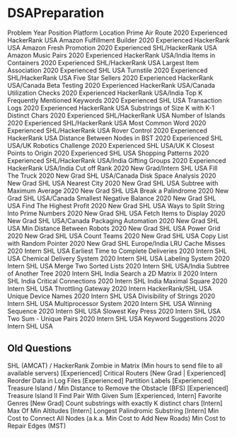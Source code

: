 # DSAPreparation
Problem	Year	Position	Platform	Location
Prime Air Route	2020	Experienced	HackerRank	USA
Amazon Fulfillment Builder	2020	Experienced	HackerRank	USA
Amazon Fresh Promotion	2020	Experienced	SHL/HackerRank	USA
Amazon Music Pairs	2020	Experienced	HackerRank	USA/India
Items in Containers	2020	Experienced	SHL/HackerRank	USA
Largest Item Association	2020	Experienced	SHL	USA
Turnstile	2020	Experienced	SHL/HackerRank	USA
Five Star Sellers	2020	Experienced	HackerRank	USA/Canada
Beta Testing	2020	Experienced	HackerRank	USA/Canada
Utilization Checks	2020	Experienced	HackerRank	USA/India
Top K Frequently Mentioned Keywords	2020	Experienced	SHL	USA
Transaction Logs	2020	Experienced	HackerRank	USA
Substrings of Size K with K-1 Distinct Chars	2020	Experienced	SHL/HackerRank	USA
Number of Islands	2020	Experienced	SHL/HackerRank	USA
Most Common Word	2020	Experienced	SHL/HackerRank	USA
Rover Control	2020	Experienced	HackerRank	USA
Distance Between Nodes in BST	2020	Experienced	SHL	USA/UK
Robotics Challenge	2020	Experienced	SHL	USA/UK
K Closest Points to Origin	2020	Experienced	SHL	USA
Shopping Patterns	2020	Experienced	SHL/HackerRank	USA/India
Gifting Groups	2020	Experienced	HackerRank	USA/India
Cut off Rank	2020	New Grad/Intern	SHL	USA
Fill The Truck	2020	New Grad	SHL	USA/Canada
Disk Space Analysis	2020	New Grad	SHL	USA
Nearest City	2020	New Grad	SHL	USA
Subtree with Maximum Average	2020	New Grad	SHL	USA
Break a Palindrome	2020	New Grad	SHL	USA/Canada
Smallest Negative Balance	2020	New Grad	SHL	USA
Find The Highest Profit	2020	New Grad	SHL	USA
Ways to Split String Into Prime Numbers	2020	New Grad	SHL	USA
Fetch Items to Display	2020	New Grad	SHL	USA/Canada
Packaging Automation	2020	New Grad	SHL	USA
Min Distance Between Robots	2020	New Grad	SHL	USA
Power Grid	2020	New Grad	SHL	USA
Count Teams	2020	New Grad	SHL	USA
Copy List with Random Pointer	2020	New Grad	SHL	Europe/India
LRU Cache Misses	2020	Intern	SHL	USA
Earliest Time to Complete Deliveries	2020	Intern	SHL	USA
Chemical Delivery System	2020	Intern	SHL	USA
Labeling System	2020	Intern	SHL	USA
Merge Two Sorted Lists	2020	Intern	SHL	USA/India
Subtree of Another Tree	2020	Intern	SHL	India
Search a 2D Matrix II	2020	Intern	SHL	India
Critical Connections	2020	Intern	SHL	India
Maximal Square	2020	Intern	SHL	USA
Throttling Gateway	2020	Intern	HackerRank/SHL	USA
Unique Device Names	2020	Intern	SHL	USA
Divisibility of Strings	2020	Intern	SHL	USA
Multiprocessor System	2020	Intern	SHL	USA
Winning Sequence	2020	Intern	SHL	USA
Slowest Key Press	2020	Intern	SHL	USA
Two Sum - Unique Pairs	2020	Intern	SHL	USA
Keyword Suggestions	2020	Intern	SHL	USA

Old Questions
-------------
SHL (AMCAT) / HackerRank
Zombie in Matrix (Min hours to send file to all available servers) [Experienced]
Critical Routers [New Grad | Experienced]
Reorder Data in Log Files [Experienced]
Partition Labels [Experienced]
Treasure Island / Min Distance to Remove the Obstacle (BFS) [Experienced]
Treasure Island II
Find Pair With Given Sum [Experienced, Intern]
Favorite Genres [New Grad]
Count substrings with exactly K distinct chars [Intern]
Max Of Min Altitudes [Intern]
Longest Palindromic Substring [Intern]
Min Cost to Connect All Nodes (a.k.a. Min Cost to Add New Roads)
Min Cost to Repair Edges (MST)
